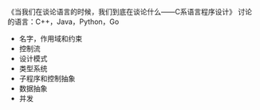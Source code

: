 《当我们在谈论语言的时候，我们到底在谈论什么——C系语言程序设计》
讨论的语言：C++，Java，Python，Go

- 名字，作用域和约束
- 控制流
- 设计模式
- 类型系统
- 子程序和控制抽象
- 数据抽象
- 并发


